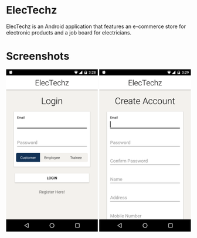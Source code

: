 # ElecTechz

ElecTechz is an Android application that features an e-commerce store for electronic products and a job board for electricians.

# Screenshots

<img src="https://raw.githubusercontent.com/TomatoApps/ElecTechz/master/screenshots/0_misc/1_login.png" width="250"> <img src="https://raw.githubusercontent.com/TomatoApps/ElecTechz/master/screenshots/0_misc/2_regiater_a.png" width="250">
